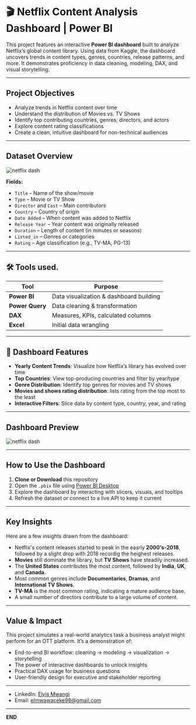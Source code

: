 # 🎬 Netflix Content Analysis Dashboard | Power BI

This project features an interactive **Power BI dashboard** built to analyze Netflix’s global content library. Using data from Kaggle, the dashboard uncovers trends in content types, genres, countries, release patterns, and more. It demonstrates proficiency in data cleaning, modeling, DAX, and visual storytelling.

---

## Project Objectives

- Analyze trends in Netflix content over time  
- Understand the distribution of Movies vs. TV Shows  
- Identify top contributing countries, genres, directors, and actors  
- Explore content rating classifications  
- Create a clean, intuitive dashboard for non-technical audiences

---

## Dataset Overview

![netflix dash](https://github.com/user-attachments/assets/b2bcf742-ac45-406f-99fe-f330f3c594a2)


**Fields:**

- `Title` – Name of the show/movie  
- `Type` – Movie or TV Show  
- `Director` and `Cast` – Main contributors  
- `Country` – Country of origin  
- `Date Added` – When content was added to Netflix  
- `Release Year` – Year content was originally released  
- `Duration` – Length of content (in minutes or seasons)  
- `Listed_in` – Genres or categories  
- `Rating` – Age classification (e.g., TV-MA, PG-13)

---

## 🛠 Tools used.

| Tool        | Purpose                                    |
|-------------|--------------------------------------------|
| **Power BI**     | Data visualization & dashboard building     |
| **Power Query**  | Data cleaning & transformation              |
| **DAX**          | Measures, KPIs, calculated columns          |
| **Excel** | Initial data wrangling |

---

## 📌 Dashboard Features

- **Yearly Content Trends**: Visualize how Netflix’s library has evolved over time  
- **Top Countries**: View top-producing countries and filter by year/type  
- **Genre Distribution**: Identify top genres for movies and TV shows
- **Movies and shows rating distribution**: lists rating from the top most to the least   
- **Interactive Filters**: Slice data by content type, country, year, and rating  


---

## Dashboard Preview

![netflix dash](https://github.com/user-attachments/assets/dfc1d2e2-bfaf-4bdb-9833-e9f97d710b60)

---

## How to Use the Dashboard

1. **Clone or Download** this repository  
2. Open the `.pbix` file using [Power BI Desktop](https://powerbi.microsoft.com/desktop/)  
3. Explore the dashboard by interacting with slicers, visuals, and tooltips  
4. Refresh the dataset or connect to a live API to keep it current

---

##  Key Insights

Here are a few insights drawn from the dashboard:

- Netflix's content releases started to peak in the easrly **2000's-2018**, followed by a slight drop with 2018 recordig the heighest releases.  
- **Movies** still dominate the library, but **TV Shows** have steadily increased.  
- The **United States** contributes the most content, followed by **India**, **UK**, and **Canada**.  
- Most common genres include **Documentaries**, **Dramas**, and **International TV Shows**.  
- **TV-MA** is the most common rating, indicating a mature audience base.  
- A small number of directors contribute to a large volume of content.

---

## Value & Impact

This project simulates a real-world analytics task a business analyst might perform for an OTT platform. It’s a demonstration of:

- End-to-end BI workflow: cleaning → modeling → visualization → storytelling  
- The power of interactive dashboards to unlock insights  
- Practical DAX usage for business questions  
- User-friendly design for executive and stakeholder reporting

---

- LinkedIn: [Elvis Mwangi](www.linkedin.com/in/elvismwangi)  
- Email: elmwawaceke98@gmail.com  


---

**END**
